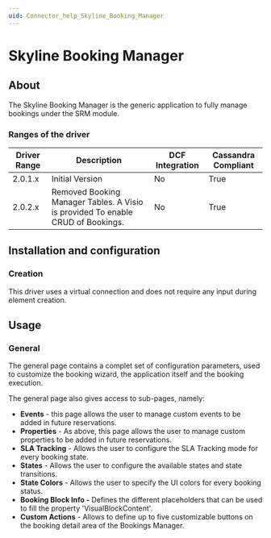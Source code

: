 ```yaml
---
uid: Connector_help_Skyline_Booking_Manager
---
```


# Skyline Booking Manager

## About

The Skyline Booking Manager is the generic application to fully manage bookings under the SRM module.

### Ranges of the driver

| **Driver Range** | **Description**                                                                 | **DCF Integration** | **Cassandra Compliant** |
|------------------|---------------------------------------------------------------------------------|---------------------|-------------------------|
| 2.0.1.x          | Initial Version                                                                 | No                  | True                    |
| 2.0.2.x          | Removed Booking Manager Tables. A Visio is provided To enable CRUD of Bookings. | No                  | True                    |

## Installation and configuration

### Creation

This driver uses a virtual connection and does not require any input during element creation.

## Usage

### General

The general page contains a complet set of configuration parameters, used to customize the booking wizard, the application itself and the booking execution.

The general page also gives access to sub-pages, namely:

- **Events** - this page allows the user to manage custom events to be added in future reservations.
- **Properties** - As above, this page allows the user to manage custom properties to be added in future reservations.
- **SLA Tracking** - Allows the user to configure the SLA Tracking mode for every booking state.
- **States** - Allows the user to configure the available states and state transitions.
- **State Colors** - Allows the user to specify the UI colors for every booking status.
- **Booking Block Info -** Defines the different placeholders that can be used to fill the property 'VisualBlockContent'.
- **Custom Actions** - Allows to define up to five customizable buttons on the booking detail area of the Bookings Manager.


